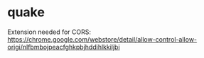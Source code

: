 # quake
Extension needed for CORS: https://chrome.google.com/webstore/detail/allow-control-allow-origi/nlfbmbojpeacfghkpbjhddihlkkiljbi
